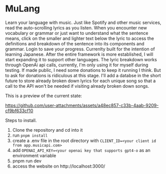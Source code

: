# MuLang
Learn your language with music. Just like Spotify and other music services, read the auto-scrolling lyrics as you listen. When you encounter new vocabulary or grammar or just want to understand what the sentence means, click on the smaller and lighter text below the lyric to access the definitions and breakdown of the sentence into its components and grammar. Login to save your progress.
Currenlty built for the intention of learning Japanese. After the entire framework is more established, I will start expanding it to support other languages.
The lyric breakdown works through OpenAi api calls, currently, I'm only using it for myself during testing. If made public, I need some donations to keep it running I think. But to ask for donations is ridiculous at this stage. I'll add a databse in the short future to store already broken down lyrics for each unique song so that a call to the API won't be needed if visiting already broken down songs.

This is a preview of the current state:


https://github.com/user-attachments/assets/a48ec857-c33b-4aab-9209-cf9bf633cf10



Steps to install.
1. Clone the repository and cd into it
2. run `pnpm install`
3. create a .env file in the root directory with `CLIENT_ID=<your client id from app.musicapi.com>`
4. add `OPENAI_API_KEY=<your openai key that supports gpt4-o` as an environment variable
5. pnpm run dev
6. access the website on http://localhost:3000/
